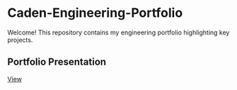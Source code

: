 # Caden-Engineering-Portfolio
Welcome! This repository contains my engineering portfolio highlighting key projects.
## Portfolio Presentation
[View](Portfoilo_Ckuang.pdf)
